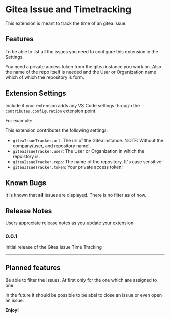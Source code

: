 # Gitea Issue and Timetracking

This extension is meant to track the time of an gitea issue.

## Features

To be able to list all the issues you need to configure this extension in the Settings.

You need a private access token from the gitea instance you work on.
Also the name of the repo itself is needed and the User or Organization name which of which the repository is form.

## Extension Settings

Include if your extension adds any VS Code settings through the `contributes.configuration` extension point.

For example:

This extension contributes the following settings:

* `giteaIssueTracker.url`: The url of the Gitea instance. NOTE: Without the company/user, and repository name!.
* `giteaIssueTracker.user`: The User or Organization in which the repoistory is.
* `giteaIssueTracker.repo`: The name of the repository. It's case sensitive!
* `giteaIssueTracker.token`: Your private access token! 

## Known Bugs

It is known that **all** issues are displayed. There is no filter as of now.

## Release Notes

Users appreciate release notes as you update your extension.

### 0.0.1

Initial release of the Gitea Issue Time Tracking

---

## Planned features

Be able to filter the Issues. At first only for the one which are assigned to one.

In the future it should be possible to be abel to close an issue or even open an issue.

**Enjoy!**
